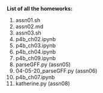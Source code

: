 **List of all the homeworks:**

1. assn01.sh
2. assn02.md
3. assn03.sh
4. p4b_ch02.ipynb
5. p4b_ch03.ipynb
6. p4b_ch04.ipynb
7. p4b_ch09.ipynb
8. parseGFF.py (assn05)
9. 04-05-20_parseGFF.py (assn06)
10. p4b_ch07.ipynb
11. katherine.py (assn08)

